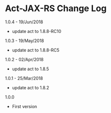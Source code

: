 # Act-JAX-RS Change Log

1.0.4 - 19/Jun/2018
* update act to 1.8.8-RC10

1.0.3 - 19/May/2018
* update act to 1.8.8-RC5

1.0.2 - 02/Apr/2018
* update act to 1.8.5

1.0.1 - 25/Mar/2018
* update act to 1.8.2


1.0.0

- First version
